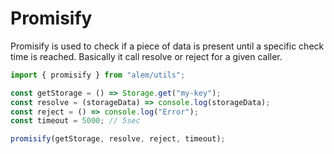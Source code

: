 # Promisify

Promisify is used to check if a piece of data is present until a specific check time is reached. Basically it call resolve or reject for a given caller.

```ts
import { promisify } from "alem/utils";

const getStorage = () => Storage.get("my-key");
const resolve = (storageData) => console.log(storageData);
const reject = () => console.log("Error");
const timeout = 5000; // 5sec

promisify(getStorage, resolve, reject, timeout);
```
